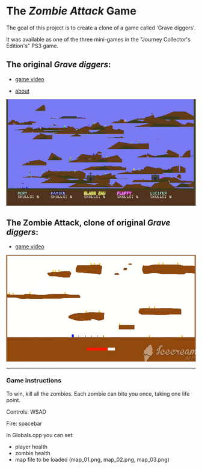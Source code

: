 # The *Zombie Attack* Game

The goal of this project is to create a clone of a game called 'Grave diggers'. 

It was available as one of the three mini-games in the "Journey Collector's Edition's" PS3 game.

## The original *Grave diggers*:

 - [game video](https://www.youtube.com/watch?v=T8YpP-ILMHc)

 - [about](https://www.polygon.com/gaming/2012/7/19/3169727/journey-collectors-edition-gravediggers-minigame)
 
![Grave diggers photo](https://github.com/WojWar/Zombie/blob/main/res/img/2022-12-27%2014_49_33-GameJam0%20_%20Gravediggers%20-%20YouTube%20-%20Opera.png)

## The Zombie Attack, clone of original *Grave diggers*:

 - [game video](https://www.youtube.com/watch?v=uK1gHUkbjTE)

![Grave diggers photo](https://github.com/WojWar/Zombie/blob/main/res/img/2022-12-27%2014_49_59-Gra%20_Atak%20Zombie_%20-%20YouTube%20-%20Opera.png)

-------------------------------------------
### Game instructions

To win, kill all the zombies. Each zombie can bite you once, taking one life point.

Controls: WSAD

Fire: spacebar

In Globals.cpp you can set:
- player health
- zombie health
- map file to be loaded (map_01.png, map_02.png, map_03.png)
